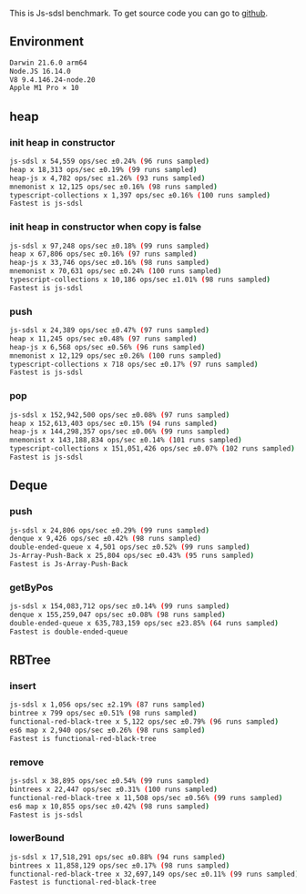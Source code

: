 This is Js-sdsl benchmark. To get source code you can go to [github](https://github.com/js-sdsl/benchmark).

## Environment

```bash
Darwin 21.6.0 arm64
Node.JS 16.14.0
V8 9.4.146.24-node.20
Apple M1 Pro × 10
```

## heap

### init heap in constructor

```bash
js-sdsl x 54,559 ops/sec ±0.24% (96 runs sampled)
heap x 18,313 ops/sec ±0.19% (99 runs sampled)
heap-js x 4,782 ops/sec ±1.26% (93 runs sampled)
mnemonist x 12,125 ops/sec ±0.16% (98 runs sampled)
typescript-collections x 1,397 ops/sec ±0.16% (100 runs sampled)
Fastest is js-sdsl
```

### init heap in constructor when copy is false

```bash
js-sdsl x 97,248 ops/sec ±0.18% (99 runs sampled)
heap x 67,806 ops/sec ±0.16% (97 runs sampled)
heap-js x 33,746 ops/sec ±0.16% (98 runs sampled)
mnemonist x 70,631 ops/sec ±0.24% (100 runs sampled)
typescript-collections x 10,186 ops/sec ±1.01% (98 runs sampled)
Fastest is js-sdsl
```

### push

```bash
js-sdsl x 24,389 ops/sec ±0.47% (97 runs sampled)
heap x 11,245 ops/sec ±0.48% (97 runs sampled)
heap-js x 6,568 ops/sec ±0.56% (96 runs sampled)
mnemonist x 12,129 ops/sec ±0.26% (100 runs sampled)
typescript-collections x 718 ops/sec ±0.17% (97 runs sampled)
Fastest is js-sdsl
```

### pop

```bash
js-sdsl x 152,942,500 ops/sec ±0.08% (97 runs sampled)
heap x 152,613,403 ops/sec ±0.15% (94 runs sampled)
heap-js x 144,298,357 ops/sec ±0.06% (99 runs sampled)
mnemonist x 143,188,834 ops/sec ±0.14% (101 runs sampled)
typescript-collections x 151,051,426 ops/sec ±0.07% (102 runs sampled)
Fastest is js-sdsl
```

## Deque

### push

```bash
js-sdsl x 24,806 ops/sec ±0.29% (99 runs sampled)
denque x 9,426 ops/sec ±0.42% (98 runs sampled)
double-ended-queue x 4,501 ops/sec ±0.52% (99 runs sampled)
Js-Array-Push-Back x 25,804 ops/sec ±0.43% (95 runs sampled)
Fastest is Js-Array-Push-Back
```

### getByPos

```bash
js-sdsl x 154,083,712 ops/sec ±0.14% (99 runs sampled)
denque x 155,259,047 ops/sec ±0.08% (98 runs sampled)
double-ended-queue x 635,783,159 ops/sec ±23.85% (64 runs sampled)
Fastest is double-ended-queue
```

## RBTree

### insert

```bash
js-sdsl x 1,056 ops/sec ±2.19% (87 runs sampled)
bintree x 799 ops/sec ±0.51% (98 runs sampled)
functional-red-black-tree x 5,122 ops/sec ±0.79% (96 runs sampled)
es6 map x 2,940 ops/sec ±0.26% (98 runs sampled)
Fastest is functional-red-black-tree
```

### remove

```bash
js-sdsl x 38,895 ops/sec ±0.54% (99 runs sampled)
bintrees x 22,447 ops/sec ±0.31% (100 runs sampled)
functional-red-black-tree x 11,508 ops/sec ±0.56% (99 runs sampled)
es6 map x 10,855 ops/sec ±0.42% (98 runs sampled)
Fastest is js-sdsl
```

### lowerBound

```bash
js-sdsl x 17,518,291 ops/sec ±0.88% (94 runs sampled)
bintrees x 11,858,129 ops/sec ±0.17% (98 runs sampled)
functional-red-black-tree x 32,697,149 ops/sec ±0.11% (99 runs sampled)
Fastest is functional-red-black-tree
```
